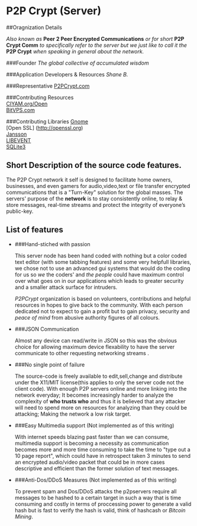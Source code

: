 P2P Crypt (Server)
=========

##Oragnization Details

_Also known as_ 
**Peer 2 Peer Encrypted Communications** 
_or for short_ 
**P2P Crypt Comm** 
_to specifically refer to the server but we just like to call it the_ 
**P2P Crypt** 
_when speaking in general about the network._  

###Founder
*The global collective of accumulated wisdom*    

###Application Developers & Resources 
_Shane B._  

###Representative
[P2PCrypt.com](http://p2pcrypt.com)  

###Contributing Resources  
[CIYAM.org/Open](http://ciyam.org/open/ "Donator")  
[BitVPS.com](http://bitvps.com "Web Hosting")  

###Contributing Libraries
[Gnome](http://gnome.org)  
[Open SSL] (http://openssl.org)  
[Jansson](http://www.digip.org/jansson/)  
[LIBEVENT](http://libevent.org)  
[SQLite3](http://sqlite.com)



## Short Description of the source code features.
The P2P Crypt network it self is designed to facilitate home owners, businesses, and even gamers for audio,video,text or file transfer encrypted communications that is a "Turn-Key" solution for the global masses.
The servers' purpose of the __network__ is to stay consistently online, to relay & store messages, 
real-time streams and protect the integrity of everyone’s public-key.

## List of features
* ###Hand-stiched with passion
	
	This server node has been hand coded with nothing but a color coded text editor (with some tabbing features) and some very helpfull libraries,
	we chose not to use an advanced gui systems that would do the coding for us so _we_ the coders' and _the people_ could have maximum control over what goes on
	in our applications which leads to greater security and a smaller attack surface for intruders.  
  
	_P2PCrypt_ organization is based on volunteers, contributions and helpful resources in hopes to give back to the community. With each person dedicated
	not to expect to gain a profit but to gain privacy, security and _peace of mind_ from abusive authority figures of all colours.
  	
* ###JSON Communication

	Almost any device can read/write in JSON so this was the obvious choice for allowing maximum device flexability to have the server communicate to other requesting networking streams .
  
* ###No single point of failure

	The source-code is freely available to edit,sell,change and distribute under the X11/MIT license(this applies to only the server code not the client code).
	With enough P2P servers online and more linking into the network everyday; It becomes increasingly harder to analyze the complexity of __who trusts who__ and thus it is
	believed that any attacker will need to spend more on resources for analyzing than they could be attacking; Making the network a low risk target. 
  
* ###Easy Multimedia support (Not implemented as of this writing)

	With internet speeds blazing past faster than we can consume, multimedia support is becoming a necessity 
	as communication becomes more and more time consuming to take the time to "type out a 10 page report", 
	which could have in retrospect taken 3 minutes to send an encrypted audio/video packet that could be 
	in more cases descriptive and efficient than the former solution of text messages.
	
* ###Anti-Dos/DDoS Measures (Not implemented as of this writing)

	To prevent spam and Dos/DDoS attacks the p2pservers require all messages to be hashed to a certain target in such a
	way that is time consuming and costly in terms of proccessing power to generate a valid hash but is fast to verify
	the hash is valid, think of hashcash or _Bitcoin Mining_.
